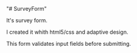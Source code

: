 "# SurveyForm" 

It's survey form.

I created it whith html5/css and adaptive design.

This form validates input fields before submitting.
